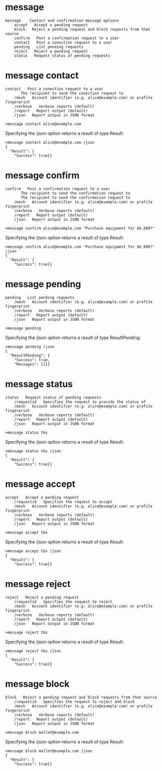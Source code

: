 

# message

````
message    Contact and confirmation message options
    accept   Accept a pending request
    block   Reject a pending request and block requests from that source
    confirm   Post a confirmation request to a user
    contact   Post a conection request to a user
    pending   List pending requests
    reject   Reject a pending request
    status   Request status of pending requests
````


# message contact

````
contact   Post a conection request to a user
       The recipient to send the conection request to
    /mesh   Account identifier (e.g. alice@example.com) or profile fingerprint
    /verbose   Verbose reports (default)
    /report   Report output (default)
    /json   Report output in JSON format
````

````
>message contact alice@example.com
````

Specifying the /json option returns a result of type Result:

````
>message contact alice@example.com /json
{
  "Result": {
    "Success": true}}
````

# message confirm

````
confirm   Post a confirmation request to a user
       The recipient to send the confirmation request to
       The recipient to send the confirmation request to
    /mesh   Account identifier (e.g. alice@example.com) or profile fingerprint
    /verbose   Verbose reports (default)
    /report   Report output (default)
    /json   Report output in JSON format
````

````
>message confirm alice@example.com "Purchase equipment for $6,000?"
````

Specifying the /json option returns a result of type Result:

````
>message confirm alice@example.com "Purchase equipment for $6,000?" /json
{
  "Result": {
    "Success": true}}
````


# message pending

````
pending   List pending requests
    /mesh   Account identifier (e.g. alice@example.com) or profile fingerprint
    /verbose   Verbose reports (default)
    /report   Report output (default)
    /json   Report output in JSON format
````

````
>message pending
````

Specifying the /json option returns a result of type ResultPending:

````
>message pending /json
{
  "ResultPending": {
    "Success": true,
    "Messages": []}}
````


# message status

````
status   Request status of pending requests
    /requestid   Specifies the request to provide the status of
    /mesh   Account identifier (e.g. alice@example.com) or profile fingerprint
    /verbose   Verbose reports (default)
    /report   Report output (default)
    /json   Report output in JSON format
````

````
>message status tbs
````

Specifying the /json option returns a result of type Result:

````
>message status tbs /json
{
  "Result": {
    "Success": true}}
````

# message accept

````
accept   Accept a pending request
    /requestid   Specifies the request to accept
    /mesh   Account identifier (e.g. alice@example.com) or profile fingerprint
    /verbose   Verbose reports (default)
    /report   Report output (default)
    /json   Report output in JSON format
````

````
>message accept tbs
````

Specifying the /json option returns a result of type Result:

````
>message accept tbs /json
{
  "Result": {
    "Success": true}}
````

# message reject

````
reject   Reject a pending request
    /requestid   Specifies the request to reject
    /mesh   Account identifier (e.g. alice@example.com) or profile fingerprint
    /verbose   Verbose reports (default)
    /report   Report output (default)
    /json   Report output in JSON format
````

````
>message reject tbs
````

Specifying the /json option returns a result of type Result:

````
>message reject tbs /json
{
  "Result": {
    "Success": true}}
````

# message block

````
block   Reject a pending request and block requests from that source
    /requestid   Specifies the request to reject and block
    /mesh   Account identifier (e.g. alice@example.com) or profile fingerprint
    /verbose   Verbose reports (default)
    /report   Report output (default)
    /json   Report output in JSON format
````

````
>message block mallet@example.com
````

Specifying the /json option returns a result of type Result:

````
>message block mallet@example.com /json
{
  "Result": {
    "Success": true}}
````

